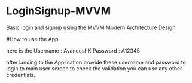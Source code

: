 # LoginSignup-MVVM
Basic login and signup using the MVVM Modern Architecture Design


#How to use the App  

 here is the Username : AvaneeshK
             Password : A12345
             
 after landing to the Application provide these username and password to login to main user screen
 to check the validation you can use any other credentials.
 
 
